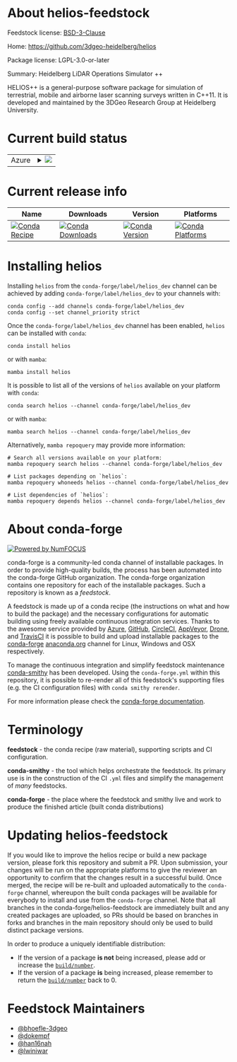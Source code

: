About helios-feedstock
======================

Feedstock license: [BSD-3-Clause](https://github.com/conda-forge/helios-feedstock/blob/main/LICENSE.txt)

Home: https://github.com/3dgeo-heidelberg/helios

Package license: LGPL-3.0-or-later

Summary: Heidelberg LiDAR Operations Simulator ++

HELIOS++ is a general-purpose software package for simulation of terrestrial,
mobile and airborne laser scanning surveys written in C++11. It is developed
and maintained by the 3DGeo Research Group at Heidelberg University.


Current build status
====================


<table>
    
  <tr>
    <td>Azure</td>
    <td>
      <details>
        <summary>
          <a href="https://dev.azure.com/conda-forge/feedstock-builds/_build/latest?definitionId=22062&branchName=main">
            <img src="https://dev.azure.com/conda-forge/feedstock-builds/_apis/build/status/helios-feedstock?branchName=main">
          </a>
        </summary>
        <table>
          <thead><tr><th>Variant</th><th>Status</th></tr></thead>
          <tbody><tr>
              <td>linux_64_python3.10.____cpython</td>
              <td>
                <a href="https://dev.azure.com/conda-forge/feedstock-builds/_build/latest?definitionId=22062&branchName=main">
                  <img src="https://dev.azure.com/conda-forge/feedstock-builds/_apis/build/status/helios-feedstock?branchName=main&jobName=linux&configuration=linux%20linux_64_python3.10.____cpython" alt="variant">
                </a>
              </td>
            </tr><tr>
              <td>linux_64_python3.11.____cpython</td>
              <td>
                <a href="https://dev.azure.com/conda-forge/feedstock-builds/_build/latest?definitionId=22062&branchName=main">
                  <img src="https://dev.azure.com/conda-forge/feedstock-builds/_apis/build/status/helios-feedstock?branchName=main&jobName=linux&configuration=linux%20linux_64_python3.11.____cpython" alt="variant">
                </a>
              </td>
            </tr><tr>
              <td>linux_64_python3.12.____cpython</td>
              <td>
                <a href="https://dev.azure.com/conda-forge/feedstock-builds/_build/latest?definitionId=22062&branchName=main">
                  <img src="https://dev.azure.com/conda-forge/feedstock-builds/_apis/build/status/helios-feedstock?branchName=main&jobName=linux&configuration=linux%20linux_64_python3.12.____cpython" alt="variant">
                </a>
              </td>
            </tr><tr>
              <td>linux_64_python3.8.____cpython</td>
              <td>
                <a href="https://dev.azure.com/conda-forge/feedstock-builds/_build/latest?definitionId=22062&branchName=main">
                  <img src="https://dev.azure.com/conda-forge/feedstock-builds/_apis/build/status/helios-feedstock?branchName=main&jobName=linux&configuration=linux%20linux_64_python3.8.____cpython" alt="variant">
                </a>
              </td>
            </tr><tr>
              <td>linux_64_python3.9.____cpython</td>
              <td>
                <a href="https://dev.azure.com/conda-forge/feedstock-builds/_build/latest?definitionId=22062&branchName=main">
                  <img src="https://dev.azure.com/conda-forge/feedstock-builds/_apis/build/status/helios-feedstock?branchName=main&jobName=linux&configuration=linux%20linux_64_python3.9.____cpython" alt="variant">
                </a>
              </td>
            </tr><tr>
              <td>osx_64_python3.10.____cpython</td>
              <td>
                <a href="https://dev.azure.com/conda-forge/feedstock-builds/_build/latest?definitionId=22062&branchName=main">
                  <img src="https://dev.azure.com/conda-forge/feedstock-builds/_apis/build/status/helios-feedstock?branchName=main&jobName=osx&configuration=osx%20osx_64_python3.10.____cpython" alt="variant">
                </a>
              </td>
            </tr><tr>
              <td>osx_64_python3.11.____cpython</td>
              <td>
                <a href="https://dev.azure.com/conda-forge/feedstock-builds/_build/latest?definitionId=22062&branchName=main">
                  <img src="https://dev.azure.com/conda-forge/feedstock-builds/_apis/build/status/helios-feedstock?branchName=main&jobName=osx&configuration=osx%20osx_64_python3.11.____cpython" alt="variant">
                </a>
              </td>
            </tr><tr>
              <td>osx_64_python3.12.____cpython</td>
              <td>
                <a href="https://dev.azure.com/conda-forge/feedstock-builds/_build/latest?definitionId=22062&branchName=main">
                  <img src="https://dev.azure.com/conda-forge/feedstock-builds/_apis/build/status/helios-feedstock?branchName=main&jobName=osx&configuration=osx%20osx_64_python3.12.____cpython" alt="variant">
                </a>
              </td>
            </tr><tr>
              <td>osx_64_python3.8.____cpython</td>
              <td>
                <a href="https://dev.azure.com/conda-forge/feedstock-builds/_build/latest?definitionId=22062&branchName=main">
                  <img src="https://dev.azure.com/conda-forge/feedstock-builds/_apis/build/status/helios-feedstock?branchName=main&jobName=osx&configuration=osx%20osx_64_python3.8.____cpython" alt="variant">
                </a>
              </td>
            </tr><tr>
              <td>osx_64_python3.9.____cpython</td>
              <td>
                <a href="https://dev.azure.com/conda-forge/feedstock-builds/_build/latest?definitionId=22062&branchName=main">
                  <img src="https://dev.azure.com/conda-forge/feedstock-builds/_apis/build/status/helios-feedstock?branchName=main&jobName=osx&configuration=osx%20osx_64_python3.9.____cpython" alt="variant">
                </a>
              </td>
            </tr><tr>
              <td>osx_arm64_python3.10.____cpython</td>
              <td>
                <a href="https://dev.azure.com/conda-forge/feedstock-builds/_build/latest?definitionId=22062&branchName=main">
                  <img src="https://dev.azure.com/conda-forge/feedstock-builds/_apis/build/status/helios-feedstock?branchName=main&jobName=osx&configuration=osx%20osx_arm64_python3.10.____cpython" alt="variant">
                </a>
              </td>
            </tr><tr>
              <td>osx_arm64_python3.11.____cpython</td>
              <td>
                <a href="https://dev.azure.com/conda-forge/feedstock-builds/_build/latest?definitionId=22062&branchName=main">
                  <img src="https://dev.azure.com/conda-forge/feedstock-builds/_apis/build/status/helios-feedstock?branchName=main&jobName=osx&configuration=osx%20osx_arm64_python3.11.____cpython" alt="variant">
                </a>
              </td>
            </tr><tr>
              <td>osx_arm64_python3.12.____cpython</td>
              <td>
                <a href="https://dev.azure.com/conda-forge/feedstock-builds/_build/latest?definitionId=22062&branchName=main">
                  <img src="https://dev.azure.com/conda-forge/feedstock-builds/_apis/build/status/helios-feedstock?branchName=main&jobName=osx&configuration=osx%20osx_arm64_python3.12.____cpython" alt="variant">
                </a>
              </td>
            </tr><tr>
              <td>osx_arm64_python3.8.____cpython</td>
              <td>
                <a href="https://dev.azure.com/conda-forge/feedstock-builds/_build/latest?definitionId=22062&branchName=main">
                  <img src="https://dev.azure.com/conda-forge/feedstock-builds/_apis/build/status/helios-feedstock?branchName=main&jobName=osx&configuration=osx%20osx_arm64_python3.8.____cpython" alt="variant">
                </a>
              </td>
            </tr><tr>
              <td>osx_arm64_python3.9.____cpython</td>
              <td>
                <a href="https://dev.azure.com/conda-forge/feedstock-builds/_build/latest?definitionId=22062&branchName=main">
                  <img src="https://dev.azure.com/conda-forge/feedstock-builds/_apis/build/status/helios-feedstock?branchName=main&jobName=osx&configuration=osx%20osx_arm64_python3.9.____cpython" alt="variant">
                </a>
              </td>
            </tr><tr>
              <td>win_64_python3.10.____cpython</td>
              <td>
                <a href="https://dev.azure.com/conda-forge/feedstock-builds/_build/latest?definitionId=22062&branchName=main">
                  <img src="https://dev.azure.com/conda-forge/feedstock-builds/_apis/build/status/helios-feedstock?branchName=main&jobName=win&configuration=win%20win_64_python3.10.____cpython" alt="variant">
                </a>
              </td>
            </tr><tr>
              <td>win_64_python3.11.____cpython</td>
              <td>
                <a href="https://dev.azure.com/conda-forge/feedstock-builds/_build/latest?definitionId=22062&branchName=main">
                  <img src="https://dev.azure.com/conda-forge/feedstock-builds/_apis/build/status/helios-feedstock?branchName=main&jobName=win&configuration=win%20win_64_python3.11.____cpython" alt="variant">
                </a>
              </td>
            </tr><tr>
              <td>win_64_python3.12.____cpython</td>
              <td>
                <a href="https://dev.azure.com/conda-forge/feedstock-builds/_build/latest?definitionId=22062&branchName=main">
                  <img src="https://dev.azure.com/conda-forge/feedstock-builds/_apis/build/status/helios-feedstock?branchName=main&jobName=win&configuration=win%20win_64_python3.12.____cpython" alt="variant">
                </a>
              </td>
            </tr><tr>
              <td>win_64_python3.8.____cpython</td>
              <td>
                <a href="https://dev.azure.com/conda-forge/feedstock-builds/_build/latest?definitionId=22062&branchName=main">
                  <img src="https://dev.azure.com/conda-forge/feedstock-builds/_apis/build/status/helios-feedstock?branchName=main&jobName=win&configuration=win%20win_64_python3.8.____cpython" alt="variant">
                </a>
              </td>
            </tr><tr>
              <td>win_64_python3.9.____cpython</td>
              <td>
                <a href="https://dev.azure.com/conda-forge/feedstock-builds/_build/latest?definitionId=22062&branchName=main">
                  <img src="https://dev.azure.com/conda-forge/feedstock-builds/_apis/build/status/helios-feedstock?branchName=main&jobName=win&configuration=win%20win_64_python3.9.____cpython" alt="variant">
                </a>
              </td>
            </tr>
          </tbody>
        </table>
      </details>
    </td>
  </tr>
</table>

Current release info
====================

| Name | Downloads | Version | Platforms |
| --- | --- | --- | --- |
| [![Conda Recipe](https://img.shields.io/badge/recipe-helios-green.svg)](https://anaconda.org/conda-forge/helios) | [![Conda Downloads](https://img.shields.io/conda/dn/conda-forge/helios.svg)](https://anaconda.org/conda-forge/helios) | [![Conda Version](https://img.shields.io/conda/vn/conda-forge/helios.svg)](https://anaconda.org/conda-forge/helios) | [![Conda Platforms](https://img.shields.io/conda/pn/conda-forge/helios.svg)](https://anaconda.org/conda-forge/helios) |

Installing helios
=================

Installing `helios` from the `conda-forge/label/helios_dev` channel can be achieved by adding `conda-forge/label/helios_dev` to your channels with:

```
conda config --add channels conda-forge/label/helios_dev
conda config --set channel_priority strict
```

Once the `conda-forge/label/helios_dev` channel has been enabled, `helios` can be installed with `conda`:

```
conda install helios
```

or with `mamba`:

```
mamba install helios
```

It is possible to list all of the versions of `helios` available on your platform with `conda`:

```
conda search helios --channel conda-forge/label/helios_dev
```

or with `mamba`:

```
mamba search helios --channel conda-forge/label/helios_dev
```

Alternatively, `mamba repoquery` may provide more information:

```
# Search all versions available on your platform:
mamba repoquery search helios --channel conda-forge/label/helios_dev

# List packages depending on `helios`:
mamba repoquery whoneeds helios --channel conda-forge/label/helios_dev

# List dependencies of `helios`:
mamba repoquery depends helios --channel conda-forge/label/helios_dev
```


About conda-forge
=================

[![Powered by
NumFOCUS](https://img.shields.io/badge/powered%20by-NumFOCUS-orange.svg?style=flat&colorA=E1523D&colorB=007D8A)](https://numfocus.org)

conda-forge is a community-led conda channel of installable packages.
In order to provide high-quality builds, the process has been automated into the
conda-forge GitHub organization. The conda-forge organization contains one repository
for each of the installable packages. Such a repository is known as a *feedstock*.

A feedstock is made up of a conda recipe (the instructions on what and how to build
the package) and the necessary configurations for automatic building using freely
available continuous integration services. Thanks to the awesome service provided by
[Azure](https://azure.microsoft.com/en-us/services/devops/), [GitHub](https://github.com/),
[CircleCI](https://circleci.com/), [AppVeyor](https://www.appveyor.com/),
[Drone](https://cloud.drone.io/welcome), and [TravisCI](https://travis-ci.com/)
it is possible to build and upload installable packages to the
[conda-forge](https://anaconda.org/conda-forge) [anaconda.org](https://anaconda.org/)
channel for Linux, Windows and OSX respectively.

To manage the continuous integration and simplify feedstock maintenance
[conda-smithy](https://github.com/conda-forge/conda-smithy) has been developed.
Using the ``conda-forge.yml`` within this repository, it is possible to re-render all of
this feedstock's supporting files (e.g. the CI configuration files) with ``conda smithy rerender``.

For more information please check the [conda-forge documentation](https://conda-forge.org/docs/).

Terminology
===========

**feedstock** - the conda recipe (raw material), supporting scripts and CI configuration.

**conda-smithy** - the tool which helps orchestrate the feedstock.
                   Its primary use is in the construction of the CI ``.yml`` files
                   and simplify the management of *many* feedstocks.

**conda-forge** - the place where the feedstock and smithy live and work to
                  produce the finished article (built conda distributions)


Updating helios-feedstock
=========================

If you would like to improve the helios recipe or build a new
package version, please fork this repository and submit a PR. Upon submission,
your changes will be run on the appropriate platforms to give the reviewer an
opportunity to confirm that the changes result in a successful build. Once
merged, the recipe will be re-built and uploaded automatically to the
`conda-forge` channel, whereupon the built conda packages will be available for
everybody to install and use from the `conda-forge` channel.
Note that all branches in the conda-forge/helios-feedstock are
immediately built and any created packages are uploaded, so PRs should be based
on branches in forks and branches in the main repository should only be used to
build distinct package versions.

In order to produce a uniquely identifiable distribution:
 * If the version of a package **is not** being increased, please add or increase
   the [``build/number``](https://docs.conda.io/projects/conda-build/en/latest/resources/define-metadata.html#build-number-and-string).
 * If the version of a package **is** being increased, please remember to return
   the [``build/number``](https://docs.conda.io/projects/conda-build/en/latest/resources/define-metadata.html#build-number-and-string)
   back to 0.

Feedstock Maintainers
=====================

* [@bhoefle-3dgeo](https://github.com/bhoefle-3dgeo/)
* [@dokempf](https://github.com/dokempf/)
* [@han16nah](https://github.com/han16nah/)
* [@lwiniwar](https://github.com/lwiniwar/)

